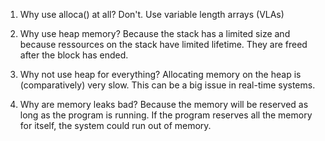 1. Why use alloca() at all?
Don't. Use variable length arrays (VLAs)

2. Why use heap memory?
Because the stack has a limited size and because ressources on the stack have limited lifetime. They are freed after the block has ended.

3. Why not use heap for everything?
Allocating memory on the heap is (comparatively) very slow. This can be a big issue in real-time systems.

4. Why are memory leaks bad?
Because the memory will be reserved as long as the program is running. If the program reserves all the memory for itself, the system could run out of memory.